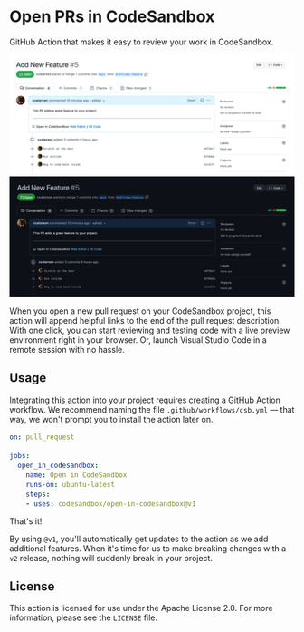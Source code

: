 # Open PRs in CodeSandbox

GitHub Action that makes it easy to review your work in CodeSandbox.

![Pull request with CodeSandbox links in the description](./assets/demo-light.png#gh-light-mode-only)
![Pull request with CodeSandbox links in the description](./assets/demo.png#gh-dark-mode-only)

When you open a new pull request on your CodeSandbox project, this action will append helpful links to the end of the pull request description. With one click, you can start reviewing and testing code with a live preview environment right in your browser. Or, launch Visual Studio Code in a remote session with no hassle.

## Usage

Integrating this action into your project requires creating a GitHub Action workflow. We recommend naming the file `.github/workflows/csb.yml` — that way, we won't prompt you to install the action later on.

```yml
on: pull_request

jobs:
  open_in_codesandbox:
    name: Open in CodeSandbox
    runs-on: ubuntu-latest
    steps:
    - uses: codesandbox/open-in-codesandbox@v1
```

That's it!

By using `@v1`, you'll automatically get updates to the action as we add additional features. When it's time for us to make breaking changes with a `v2` release, nothing will suddenly break in your project.

## License

This action is licensed for use under the Apache License 2.0. For more information, please see the `LICENSE` file.
